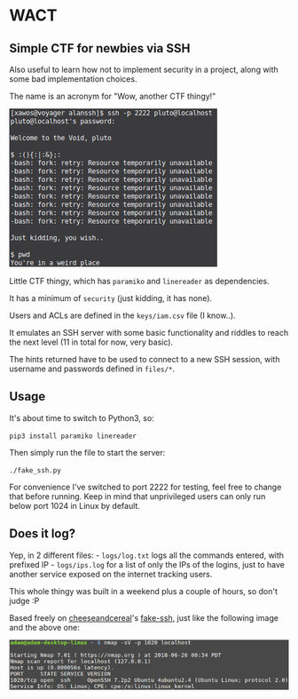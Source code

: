 # WACT
## Simple CTF for newbies via SSH

Also useful to learn how not to implement security in a project, along with some bad implementation choices.

The name is an acronym for "Wow, another CTF thingy!"

![Example](images/forky.png "forky")


Little CTF thingy, which has `paramiko` and `linereader` as dependencies.

It has a minimum of `security` (just kidding, it has none).

Users and ACLs are defined in the `keys/iam.csv` file (I know..).

It emulates an SSH server with some basic functionality and riddles to reach the next level (11 in total for now, very basic).

The hints returned have to be used to connect to a new SSH session, with username and passwords defined in `files/*`.


## Usage
It's about time to switch to Python3, so:

`pip3 install paramiko linereader`

Then simply run the file to start the server:

`./fake_ssh.py`

For convenience I've switched to port 2222 for testing, feel free to change that before running.
Keep in mind that unprivileged users can only run below port 1024 in Linux by default.

## Does it log?
Yep, in 2 different files:
	- `logs/log.txt`    logs all the commands entered, with prefixed IP
	- `logs/ips.log`    for a list of only the IPs of the logins, just to have another service exposed on the internet tracking users.

This whole thingy was built in a weekend plus a couple of hours, so don't judge :P 

Based freely on [cheeseandcereal](https://github.com/cheeseandcereal)'s [fake-ssh](https://github.com/cheeseandcereal/fake-ssh), just like the following image and the above one:

![Scan](images/nmap.png "Spoofed Banner")
